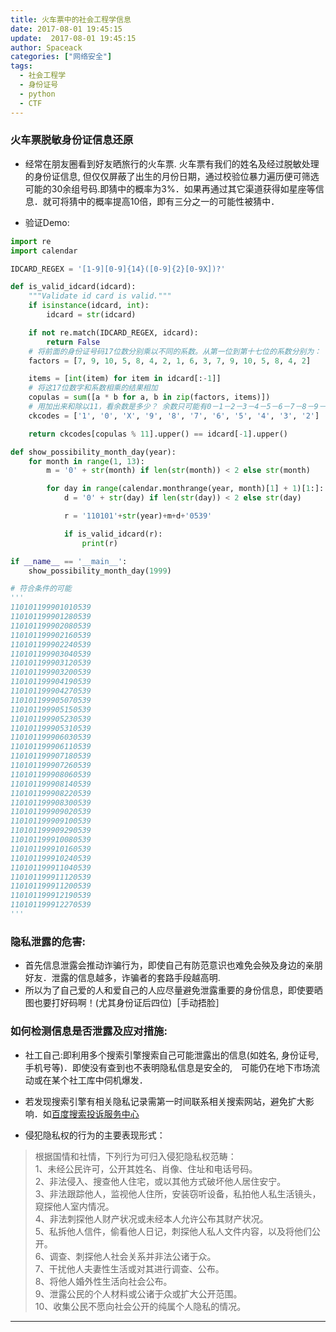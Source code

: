 ```yaml
---
title: 火车票中的社会工程学信息
date: 2017-08-01 19:45:15
update:  2017-08-01 19:45:15
author: Spaceack
categories: ["网络安全"]
tags: 
  - 社会工程学
  - 身份证号
  - python
  - CTF
---
```



### 火车票脱敏身份证信息还原

- 经常在朋友圈看到好友晒旅行的火车票. 火车票有我们的姓名及经过脱敏处理的身份证信息, 但仅仅屏蔽了出生的月份日期，通过校验位暴力遍历便可筛选可能的30余组号码.即猜中的概率为3%．如果再通过其它渠道获得如星座等信息．就可将猜中的概率提高10倍，即有三分之一的可能性被猜中．

- 验证Demo:
```python
import re
import calendar

IDCARD_REGEX = '[1-9][0-9]{14}([0-9]{2}[0-9X])?'

def is_valid_idcard(idcard):
    """Validate id card is valid."""
    if isinstance(idcard, int):
        idcard = str(idcard)

    if not re.match(IDCARD_REGEX, idcard):
        return False
    # 将前面的身份证号码17位数分别乘以不同的系数。从第一位到第十七位的系数分别为：
    factors = [7, 9, 10, 5, 8, 4, 2, 1, 6, 3, 7, 9, 10, 5, 8, 4, 2]

    items = [int(item) for item in idcard[:-1]]
    # 将这17位数字和系数相乘的结果相加
    copulas = sum([a * b for a, b in zip(factors, items)])
    # 用加出来和除以11，看余数是多少？ 余数只可能有0－1－2－3－4－5－6－7－8－9－10这11个数字。 其分别对应的最后一位身份证的号码为：
    ckcodes = ['1', '0', 'X', '9', '8', '7', '6', '5', '4', '3', '2']

    return ckcodes[copulas % 11].upper() == idcard[-1].upper()

def show_possibility_month_day(year):
    for month in range(1, 13):
        m = '0' + str(month) if len(str(month)) < 2 else str(month)

        for day in range(calendar.monthrange(year, month)[1] + 1)[1:]:
            d = '0' + str(day) if len(str(day)) < 2 else str(day)

            r = '110101'+str(year)+m+d+'0539'

            if is_valid_idcard(r):
                print(r)

if __name__ == '__main__':
    show_possibility_month_day(1999) 

# 符合条件的可能
''' 
110101199901010539
110101199901280539
110101199902080539
110101199902160539
110101199902240539
110101199903040539
110101199903120539
110101199903200539
110101199904190539
110101199904270539
110101199905070539
110101199905150539
110101199905230539
110101199905310539
110101199906030539
110101199906110539
110101199907180539
110101199907260539
110101199908060539
110101199908140539
110101199908220539
110101199908300539
110101199909020539
110101199909100539
110101199909290539
110101199910080539
110101199910160539
110101199910240539
110101199911040539
110101199911120539
110101199911200539
110101199912190539
110101199912270539
'''
```
### 隐私泄露的危害:
- 首先信息泄露会推动诈骗行为，即使自己有防范意识也难免会殃及身边的亲朋好友．泄露的信息越多，诈骗者的套路手段越高明.
- 所以为了自己爱的人和爱自己的人应尽量避免泄露重要的身份信息，即使要晒图也要打好码啊！(尤其身份证后四位)［手动捂脸］

### 如何检测信息是否泄露及应对措施:
- 社工自己:即利用多个搜索引擎搜索自己可能泄露出的信息(如姓名, 身份证号, 手机号等)．即使没有查到也不表明隐私信息是安全的,　可能仍在地下市场流动或在某个社工库中伺机爆发．
- 若发现搜索引擎有相关隐私记录需第一时间联系相关搜索网站，避免扩大影响．如[百度搜索投诉服务中心](http://help.baidu.com/webmaster/add)

- 侵犯隐私权的行为的主要表现形式：
>根据国情和社情，下列行为可归入侵犯隐私权范畴：  
>1、未经公民许可，公开其姓名、肖像、住址和电话号码。  
>2、非法侵入、搜查他人住宅，或以其他方式破坏他人居住安宁。  
>3、非法跟踪他人，监视他人住所，安装窃听设备，私拍他人私生活镜头，窥探他人室内情况。  
>4、非法刺探他人财产状况或未经本人允许公布其财产状况。  
>5、私拆他人信件，偷看他人日记，刺探他人私人文件内容，以及将他们公开。  
>6、调查、刺探他人社会关系并非法公诸于众。  
>7、干扰他人夫妻性生活或对其进行调查、公布。  
>8、将他人婚外性生活向社会公布。  
>9、泄露公民的个人材料或公诸于众或扩大公开范围。  
>10、收集公民不愿向社会公开的纯属个人隐私的情况。  
---
